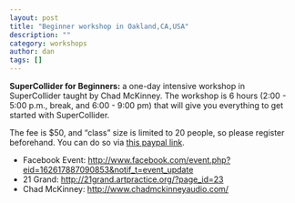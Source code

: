 ```yaml
---
layout: post
title: "Beginner workshop in Oakland,CA,USA"
description: ""
category: workshops
author: dan
tags: []
---
```

<p><strong>SuperCollider for Beginners:</strong> a one-day intensive workshop in SuperCollider taught by Chad McKinney. The workshop is 6 hours (2:00 - 5:00 p.m., break, and 6:00 - 9:00 pm) that will give you everything to get started with SuperCollider.</p>
<p>The fee is $50, and “class” size is limited to 20 people, so please register beforehand. You can do so via <a href="https://www.paypal.com/us/cgi-bin/webscr?cmd=_flow&amp;SESSION=bVATzDq2YDE0G9Pfa2l8-MzEekCLhXvRPXemqGL1mRtEJWYPxKx0gHVnbtS&amp;dispatch=50a222a57771920b6a3d7b606239e4d529b525e0b7e69bf0224adecfb0124e9b61f737ba21b08198aa166382b1a4fa18397ddfa4b9e9201b">this paypal link</a>.</p>
<ul>
<li>Facebook Event: <a href="http://www.facebook.com/event.php?eid=162617887090853&amp;notif_t=event_update" target="_blank">http://www.facebook.com/event.php?eid=162617887090853&amp;notif_t=event_update</a></li>
<li>21 Grand: <a href="http://21grand.artpractice.org/?page_id=23" target="_blank">http://21grand.artpractice.org/?page_id=23</a></li>
<li>Chad McKinney: <a href="http://www.chadmckinneyaudio.com/" target="_blank">http://www.chadmckinneyaudio.com/</a></li>
</ul>
